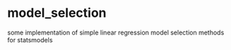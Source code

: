 # model_selection
some implementation of simple linear regression model selection methods for statsmodels
